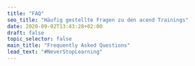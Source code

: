 ```yaml
---
title: "FAQ"
seo_title: "Häufig gestellte Fragen zu den acend Trainings"
date: 2020-09-02T13:43:28+02:00
draft: false
topic_selector: false
main_title: "Frequently Asked Questions"
lead_text: "#NeverStopLearning"
---
```

